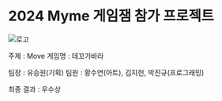 <h1>2024 Myme 게임잼 참가 프로젝트</h1>

![로고](https://github.com/user-attachments/assets/3cb3a6d5-61c8-414c-ac12-f49206e105cd)

주제 : Move
게임명 : 데꼬가바라

팀장 : 유승원(기획)
팀원 : 황수연(아트), 김지헌, 박진규(프로그래밍)

최종 결과 : 우수상
